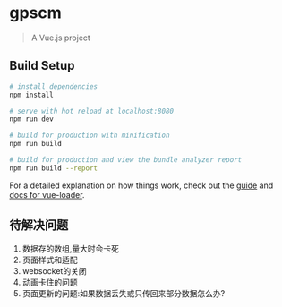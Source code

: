 # gpscm

> A Vue.js project

## Build Setup

``` bash
# install dependencies
npm install

# serve with hot reload at localhost:8080
npm run dev

# build for production with minification
npm run build

# build for production and view the bundle analyzer report
npm run build --report
```

For a detailed explanation on how things work, check out the [guide](http://vuejs-templates.github.io/webpack/) and [docs for vue-loader](http://vuejs.github.io/vue-loader).


## 待解决问题
1. 数据存的数组,量大时会卡死
2. 页面样式和适配
3. websocket的关闭
4. 动画卡住的问题
5. 页面更新的问题:如果数据丢失或只传回来部分数据怎么办?